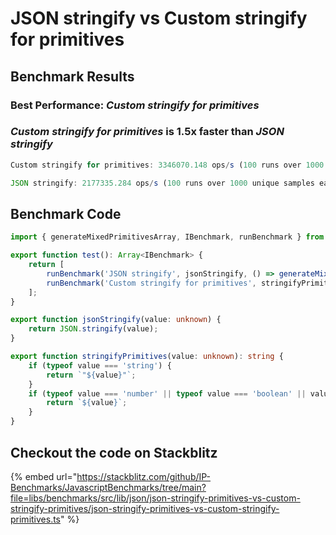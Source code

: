 
# JSON stringify vs Custom stringify for primitives
## Benchmark Results
### Best Performance: *Custom stringify for primitives*
### *Custom stringify for primitives* is 1.5x faster than *JSON stringify*
```typescript
Custom stringify for primitives: 3346070.148 ops/s (100 runs over 1000 unique samples each)
```

```typescript
JSON stringify: 2177335.284 ops/s (100 runs over 1000 unique samples each)
```

## Benchmark Code
```typescript
import { generateMixedPrimitivesArray, IBenchmark, runBenchmark } from '@javascript-benchmarks/shared';

export function test(): Array<IBenchmark> {
    return [
        runBenchmark('JSON stringify', jsonStringify, () => generateMixedPrimitivesArray(1000)),
        runBenchmark('Custom stringify for primitives', stringifyPrimitives, () => generateMixedPrimitivesArray(1000)),
    ];
}

export function jsonStringify(value: unknown) {
    return JSON.stringify(value);
}

export function stringifyPrimitives(value: unknown): string {
    if (typeof value === 'string') {
        return `"${value}"`;
    }
    if (typeof value === 'number' || typeof value === 'boolean' || value === null) {
        return `${value}`;
    }
}

```

## Checkout the code on Stackblitz
{% embed url="https://stackblitz.com/github/IP-Benchmarks/JavascriptBenchmarks/tree/main?file=libs/benchmarks/src/lib/json/json-stringify-primitives-vs-custom-stringify-primitives/json-stringify-primitives-vs-custom-stringify-primitives.ts" %} 
